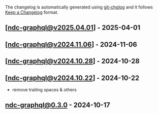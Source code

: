 The changelog is automatically generated using [git-chglog](https://github.com/git-chglog/git-chglog) and it follows [Keep a Changelog](https://keepachangelog.com) format.


<a name="ndc-graphql@v2025.04.01"></a>
## [ndc-graphql@v2025.04.01] - 2025-04-01

<a name="ndc-graphql@v2024.11.06"></a>
## [ndc-graphql@v2024.11.06] - 2024-11-06

<a name="ndc-graphql@v2024.10.28"></a>
## [ndc-graphql@v2024.10.28] - 2024-10-28

<a name="ndc-graphql@v2024.10.22"></a>
## [ndc-graphql@v2024.10.22] - 2024-10-22
- remove trailing spaces & others

<a name="ndc-graphql@0.3.0"></a>
## ndc-graphql@0.3.0 - 2024-10-17
